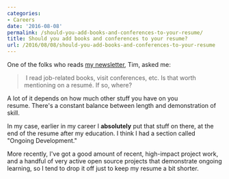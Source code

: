```yaml
---
categories:
- Careers
date: '2016-08-08'
permalink: /should-you-add-books-and-conferences-to-your-resume/
title: Should you add books and conferences to your resume?
url: /2016/08/08/should-you-add-books-and-conferences-to-your-resume
---
```


One of the folks who reads [my newsletter](/newsletter/), Tim, asked me:

> I read job-related books, visit conferences, etc. Is that worth mentioning on a resumé. If so, where?

A lot of it depends on how much other stuff you have on you resume. There's a constant balance between length and demonstration of skill.

In my case, earlier in my career I **absolutely** put that stuff on there, at the end of the resume after my education. I think I had a section called "Ongoing Development."

More recently, I've got a good amount of recent, high-impact project work, and a handful of very active open source projects that demonstrate ongoing learning, so I tend to drop it off just to keep my resume a bit shorter.